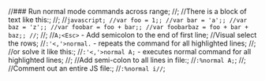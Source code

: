 //### Run normal mode commands across range;
//;
//There is a block of text like this:;
//;
//```javascript;
//var foo = 1;;
//var bar = 'a';;
//var baz = 'z';;
//var foobar = foo + bar;;
//var foobarbaz = foo + bar + baz;;
//```;
//;
//`A;<Esc>` - Add semicolon to the end of first line;
//Visual select the rows;
//`:'<,'>normal.` - repeats the command for all highlighted lines;
//;
//or solve it like this:;
//`:'<,'>normal A;` - executes normal command for all highlighted lines;
//;
//Add semi-colon to all lines in file:;
//`:%normal A;`;
//;
//Comment out an entire JS file:;
//`:%normal i//`;
